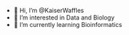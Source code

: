 - 👋 Hi, I’m @KaiserWaffles
- 👀 I’m interested in Data and Biology
- 🌱 I’m currently learning Bioinformatics

<!---
KaiserWaffles/KaiserWaffles is a ✨ special ✨ repository because its `README.md` (this file) appears on your GitHub profile.
You can click the Preview link to take a look at your changes.
--->
